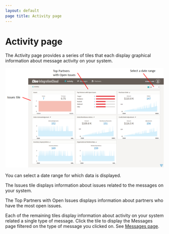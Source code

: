 ```yaml
---
layout: default
page title: Activity page
---
```

# Activity page

The Activity page provides a series of tiles that each display graphical information about message activity on your system.

![Activity Page](../images/ActivityPage1.png)

You can select a date range for which data is displayed.

The Issues tile displays information about issues related to the messages on your system.

The Top Partners with Open Issues displays information about partners who have the most open issues. 

Each of the remaining tiles display information about activity on your system related a single type of message. Click the tile to display the Messages page filtered on the type of message you clicked on. See [Messages page](Messages.html).
